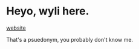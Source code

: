 # Heyo, wyli here.
[website](https://web.wyli.tech)

That's a psuedonym, you probably don't know me.
